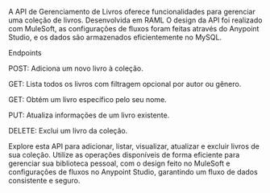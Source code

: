 A API de Gerenciamento de Livros oferece funcionalidades para gerenciar uma coleção de livros. Desenvolvida em RAML O design da API foi realizado com MuleSoft, as configurações de fluxos foram feitas através do Anypoint Studio, e os dados são armazenados eficientemente no MySQL.

Endpoints

POST:
Adiciona um novo livro à coleção.

GET:
Lista todos os livros com filtragem opcional por autor ou gênero.

GET:
Obtém um livro específico pelo seu nome.

PUT:
Atualiza informações de um livro existente.

DELETE:
Exclui um livro da coleção.

Explore esta API para adicionar, listar, visualizar, atualizar e excluir livros de sua coleção. Utilize as operações disponíveis de forma eficiente para gerenciar sua biblioteca pessoal, com o design feito no MuleSoft e configurações de fluxos no Anypoint Studio, garantindo um fluxo de dados consistente e seguro.





